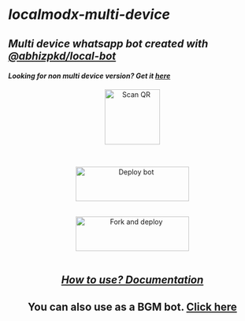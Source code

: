 # _localmodx-multi-device_
## _Multi device whatsapp bot created with [@abhizpkd/local-bot](https://github.com/abhizpkd/local-bot)_
#### _Looking for non multi device version? Get it [here](https://github.com/abhizpkd/local-bot-legacy)_
<!---## Readme first before using 👇❌
### (Due to the removal of heroku-github integration, this project is currently unable to deploy to heroku servers. As of this, existing users also couldn't update their bots.)
Visit [Heroku status site](https://status.heroku.com) for more details
<br>
-->
<div align="center">
  
<a href="https://raganork-qr.herokuapp.com/"><img align="center" src="https://i.imgur.com/MCO4rvC.jpeg" alt="Scan QR" height="112" width="112" /></a>
<br>
<div>
<br>
  
<a href="https://raganork-network.vercel.app/api/deploy-md" target="blank"><img align="center" src="https://i.imgur.com/Rc7WXah.jpeg" alt="Deploy bot" height="70" width="230" /></a>
  <div>
<br>
<a href="https://github.com/abhizpkd/local-bot/fork"><img align="center" src="https://i.imgur.com/Ikia44y.jpeg" alt="Fork and deploy" height="70" width="230" /></a>
<div>
  <br>

## _[How to use? Documentation](https://github.com/abhizpkd/local-bot-md/wiki/Raganork-Documentation)_

## You can also use as a BGM bot. [Click here](https://github.com/souravkl11/raganork-md/wiki/Docs#how-to-set-up-bgm-bot)
